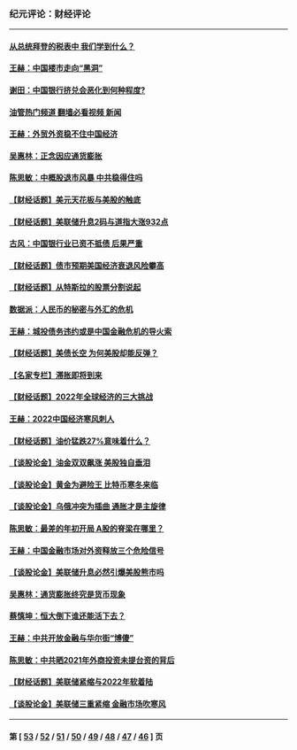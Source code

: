 ### 纪元评论：财经评论
---
#### [从总统拜登的税表中 我们学到什么？](../../pages/nsc1026/n13773081.md?08100330) 
#### [王赫：中国楼市走向“黑洞”](../../pages/nsc1026/n13770647.md?08100330) 
#### [谢田：中国银行挤兑会恶化到何种程度?](../../pages/nsc1026/n13766965.md?08100330) 
#### [油管热门频道 翻墙必看视频 新闻](ok?08100330)
#### [王赫：外贸外资稳不住中国经济](../../pages/nsc1026/n13753933.md?08100330) 
#### [吴惠林：正念因应通货膨胀](../../pages/nsc1026/n13750350.md?08100330) 
#### [陈思敏：中概股退市风暴 中共稳得住吗](../../pages/nsc1026/n13738978.md?08100330) 
#### [【财经话题】美元天花板与美股的触底](../../pages/nsc1026/n13736495.md?08100330) 
#### [【财经话题】美联储升息2码与道指大涨932点](../../pages/nsc1026/n13727377.md?08100330) 
#### [古风：中国银行业已资不抵债 后果严重](../../pages/nsc1026/n13726111.md?08100330) 
#### [【财经话题】债市预期美国经济衰退风险攀高](../../pages/nsc1026/n13698043.md?08100330) 
#### [【财经话题】从特斯拉的股票分割说起](../../pages/nsc1026/n13679733.md?08100330) 
#### [数据派：人民币的秘密与外汇的危机](../../pages/nsc1026/n13667092.md?08100330) 
#### [王赫：城投债务违约或是中国金融危机的导火索](../../pages/nsc1026/n13665322.md?08100330) 
#### [【财经话题】美债长空 为何美股却能反弹？](../../pages/nsc1026/n13665895.md?08100330) 
#### [【名家专栏】滞胀即将到来](../../pages/nsc1026/n13658171.md?08100330) 
#### [【财经话题】2022年全球经济的三大挑战](../../pages/nsc1026/n13654423.md?08100330) 
#### [王赫：2022中国经济寒风刺人](../../pages/nsc1026/n13651403.md?08100330) 
#### [【财经话题】油价猛跌27%意味着什么？](../../pages/nsc1026/n13648767.md?08100330) 
#### [【谈股论金】油金双双飙涨 美股独自垂泪](../../pages/nsc1026/n13631742.md?08100330) 
#### [【谈股论金】黄金为避险王 比特币寒冬来临](../../pages/nsc1026/n13600406.md?08100330) 
#### [【谈股论金】乌俄冲突为插曲 通胀才是主旋律](../../pages/nsc1026/n13576797.md?08100330) 
#### [陈思敏：最差的年初开局 A股的脊梁在哪里？](../../pages/nsc1026/n13558359.md?08100330) 
#### [王赫：中国金融市场对外资释放三个危险信号](../../pages/nsc1026/n13546389.md?08100330) 
#### [【谈股论金】美联储升息必然引爆美股熊市吗](../../pages/nsc1026/n13519194.md?08100330) 
#### [吴惠林：通货膨胀终究是货币现象](../../pages/nsc1026/n13512979.md?08100330) 
#### [蔡慎坤：恒大倒下谁还能活下去？](../../pages/nsc1026/n13501831.md?08100330) 
#### [王赫：中共开放金融与华尔街“博傻”](../../pages/nsc1026/n13501138.md?08100330) 
#### [陈思敏：中共晒2021年外商投资未提台资的背后](../../pages/nsc1026/n13501057.md?08100330) 
#### [【财经话题】美联储紧缩与2022年软着陆](../../pages/nsc1026/n13498354.md?08100330) 
#### [【谈股论金】美联储三重紧缩 金融市场吹寒风](../../pages/nsc1026/n13487202.md?08100330) 

---
#### 第 [ [53](./53.md?08100330) / [52](./52.md?08100330) / [51](./51.md?08100330) / [50](./50.md?08100330) / [49](./49.md?08100330) / [48](./48.md?08100330) / [47](./47.md?08100330) / [46](./46.md?08100330) ] 页
